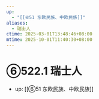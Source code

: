 ```yaml
---
up:
  - "[[⑥51 东欧民族、中欧民族]]"
aliases:
  - 瑞士人
ctime: 2025-03-01T13:48:46+08:00
mtime: 2025-10-01T11:40:30+08:00
---
```


# ⑥522.1 瑞士人

- up: [[⑥51 东欧民族、中欧民族]]
